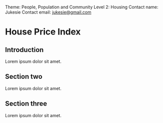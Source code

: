 Theme: People, Population and Community
Level 2: Housing
Contact name: Jukesie
Contact email: jukesie@gmail.com

# House Price Index

## Introduction

Lorem ipsum dolor sit amet.

## Section two

Lorem ipsum dolor sit amet.

## Section three

Lorem ipsum dolor sit amet.